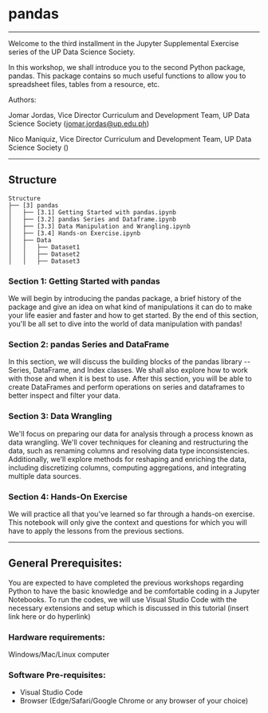 # pandas
---
Welcome to the third installment in the Jupyter Supplemental Exercise series of the UP Data Science Society. 

In this workshop, we shall introduce you to the second Python package, pandas. This package contains so much useful functions to allow you to spreadsheet files, tables from a resource, etc.

Authors: 

Jomar Jordas, Vice Director Curriculum and Development Team, UP Data Science Society (jomar.jordas@up.edu.ph)

Nico Maniquiz, Vice Director Curriculum and Development Team, UP Data Science Society ()

---

## Structure
```
Structure
├── [3] pandas
│   ├── [3.1] Getting Started with pandas.ipynb
│   ├── [3.2] pandas Series and Dataframe.ipynb
│   ├── [3.3] Data Manipulation and Wrangling.ipynb
│   ├── [3.4] Hands-on Exercise.ipynb
│   ├── Data
│   │   ├── Dataset1
│   │   ├── Dataset2
│   │   ├── Dataset3
```

### Section 1: Getting Started with pandas
We will begin by introducing the pandas package, a brief history of the package and give an idea on what kind of manipulations it can do to make your life easier and faster and how to get started. By the end of this section, you'll be all set to dive into the world of data manipulation with pandas!

### Section 2: pandas Series and DataFrame
In this section, we will discuss the building blocks of the pandas library -- Series, DataFrame, and Index classes. We shall also explore how to work with those and when it is best to use. After this section, you will be able to create DataFrames and perform operations on series and dataframes to better inspect and filter your data.

### Section 3: Data Wrangling
We'll focus on preparing our data for analysis through a process known as data wrangling. We'll cover techniques for cleaning and restructuring the data, such as renaming columns and resolving data type inconsistencies. Additionally, we'll explore methods for reshaping and enriching the data, including discretizing columns, computing aggregations, and integrating multiple data sources.

### Section 4: Hands-On Exercise
We will practice all that you’ve learned so far through a hands-on exercise. This notebook will only give the context and questions for which you will have to apply the lessons from the previous sections.

---

## General Prerequisites:
You are expected to have completed the previous workshops regarding Python to have the basic knowledge and be comfortable coding in a Jupyter Notebooks. To run the codes, we will use Visual Studio Code with the necessary extensions and setup which is discussed in this tutorial (insert link here or do hyperlink)

### Hardware requirements: 
Windows/Mac/Linux computer

### Software Pre-requisites:
* Visual Studio Code
* Browser (Edge/Safari/Google Chrome or any browser of your choice)

